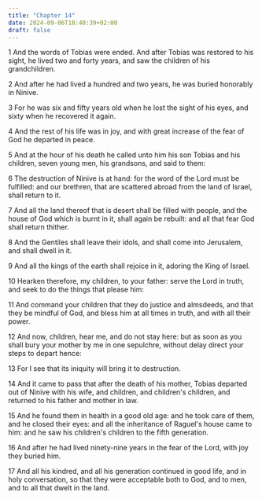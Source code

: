 ```yaml
---
title: "Chapter 14"
date: 2024-09-06T18:40:39+02:00
draft: false
---
```




1 And the words of Tobias were ended. And after Tobias was restored to his sight, he lived two and forty years, and saw the children of his grandchildren.

2 And after he had lived a hundred and two years, he was buried honorably in Ninive.

3 For he was six and fifty years old when he lost the sight of his eyes, and sixty when he recovered it again.

4 And the rest of his life was in joy, and with great increase of the fear of God he departed in peace.

5 And at the hour of his death he called unto him his son Tobias and his children, seven young men, his grandsons, and said to them:

6 The destruction of Ninive is at hand: for the word of the Lord must be fulfilled: and our brethren, that are scattered abroad from the land of Israel, shall return to it.

7 And all the land thereof that is desert shall be filled with people, and the house of God which is burnt in it, shall again be rebuilt: and all that fear God shall return thither.

8 And the Gentiles shall leave their idols, and shall come into Jerusalem, and shall dwell in it.

9 And all the kings of the earth shall rejoice in it, adoring the King of Israel.

10 Hearken therefore, my children, to your father: serve the Lord in truth, and seek to do the things that please him:

11 And command your children that they do justice and almsdeeds, and that they be mindful of God, and bless him at all times in truth, and with all their power.

12 And now, children, hear me, and do not stay here: but as soon as you shall bury your mother by me in one sepulchre, without delay direct your steps to depart hence:

13 For I see that its iniquity will bring it to destruction.

14 And it came to pass that after the death of his mother, Tobias departed out of Ninive with his wife, and children, and children's children, and returned to his father and mother in law.

15 And he found them in health in a good old age: and he took care of them, and he closed their eyes: and all the inheritance of Raguel's house came to him: and he saw his children's children to the fifth generation.

16 And after he had lived ninety-nine years in the fear of the Lord, with joy they buried him.

17 And all his kindred, and all his generation continued in good life, and in holy conversation, so that they were acceptable both to God, and to men, and to all that dwelt in the land.


